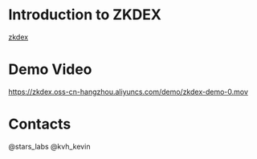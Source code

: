 # Introduction to ZKDEX

[zkdex](./zkdex-stars-labs(星辰实验室))

# Demo Video

https://zkdex.oss-cn-hangzhou.aliyuncs.com/demo/zkdex-demo-0.mov

# Contacts

@stars_labs
@kvh_kevin